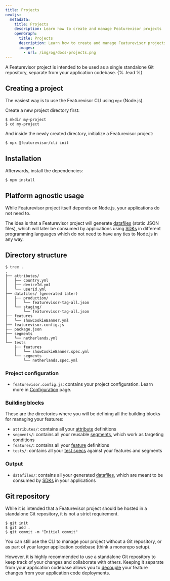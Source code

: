 ```yaml
---
title: Projects
nextjs:
  metadata:
    title: Projects
    description: Learn how to create and manage Featurevisor projects
    openGraph:
      title: Projects
      description: Learn how to create and manage Featurevisor projects
      images:
        - url: /img/og/docs-projects.png
---
```


A Featurevisor project is intended to be used as a single standalone Git repository, separate from your application codebase. {% .lead %}

## Creating a project

The easiest way is to use the Featurevisor CLI using `npx` (Node.js).

Create a new project directory first:

```{% title="Command" %}
$ mkdir my-project
$ cd my-project
```

And inside the newly created directory, initialize a Featurevisor project:

```{% title="Command" %}
$ npx @featurevisor/cli init
```

## Installation

Afterwards, install the dependencies:

```{% title="Command" %}
$ npm install
```

## Platform agnostic usage

While Featurevisor project itself depends on Node.js, your applications do not need to.

The idea is that a Featurevisor project will generate [datafiles](/docs/building-datafiles/) (static JSON files), which will later be consumed by applications using [SDKs](/docs/sdks/) in different programming languages which do not need to have any ties to Node.js in any way.

## Directory structure

```{% title="Command" %}
$ tree .
.
├── attributes/
│   ├── country.yml
│   ├── deviceId.yml
│   └── userId.yml
├── datafiles/ (generated later)
│   ├── production/
│   │   └── featurevisor-tag-all.json
│   └── staging/
│       └── featurevisor-tag-all.json
├── features
│   └── showCookieBanner.yml
├── featurevisor.config.js
├── package.json
├── segments
│   └── netherlands.yml
└── tests
    ├── features
    │   └── showCookieBanner.spec.yml
    └── segments
        └── netherlands.spec.yml
```

### Project configuration

- `featurevisor.config.js`: contains your project configuration. Learn more in [Configuration](/docs/configuration/) page.

### Building blocks

These are the directories where you will be defining all the building blocks for managing your features:

- `attributes/`: contains all your [attribute](/docs/attributes/) definitions
- `segments/`: contains all your reusable [segments](/docs/segments/), which work as targeting conditions
- `features/`: contains all your [feature](/docs/features/) definitions
- `tests/`: contains all your [test specs](/docs/testing/) against your features and segments

### Output

- `datafiles/`: contains all your generated [datafiles](/docs/building-datafiles/), which are meant to be consumed by [SDKs](/docs/sdks/javascript/) in your applications

## Git repository

While it is intended that a Featurevisor project should be hosted in a standalone Git repository, it is not a strict requirement.

```{% title="Command" %}
$ git init
$ git add .
$ git commit -m "Initial commit"
```

You can still use the CLI to manage your project without a Git repository, or as part of your larger application codebase (think a monorepo setup).

However, it is highly recommended to use a standalone Git repository to keep track of your changes and collaborate with others. Keeping it separate from your application codebase allows you to [decouple](/docs/use-cases/decouple-releases-from-deployments/) your feature changes from your application code deployments.
